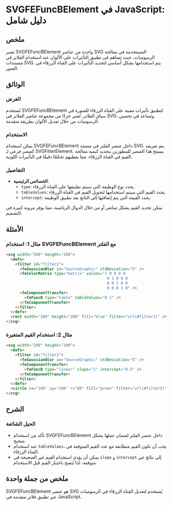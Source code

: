 <!--
Meta Description: # SVGFEFuncBElement في JavaScript: دليل شامل ## ملخص تعتبر SVGFEFuncBElement واحدة من عناصر SVG المستخدمة في معالجة الرسوميات، حيث تساهم في تطبيق التأ...
Meta Keywords: svg, القيم, svgfefuncbelement, استخدام, القناة
-->

# SVGFEFuncBElement في JavaScript: دليل شامل

## ملخص
تعتبر SVGFEFuncBElement واحدة من عناصر SVG المستخدمة في معالجة الرسوميات، حيث تساهم في تطبيق التأثيرات على الألوان عند استخدام الفلاتر في مستندات SVG. يتم استخدامها بشكل أساسي لتحديد التأثيرات على القناة الزرقاء في الصور.

## الوثائق
### الغرض
تُستخدم SVGFEFuncBElement لتطبيق تأثيرات معينة على القناة الزرقاء للصورة في سياق الفلاتر. تُعتبر جزءًا من مجموعة عناصر الفلاتر في SVG، وتساعد في تحسين الرسوميات من خلال تعديل الألوان بطريقة متقدمة.

### الاستخدام
يمكن استخدام SVGFEFuncBElement داخل عنصر الفلتر في مستند SVG. يتم تعريفه كعنصر فرعي لـ SVGFilterElement. يسمح هذا العنصر للمطورين بتحديد كيفية معالجة القيم في القناة الزرقاء، مما يعطيهم تحكمًا دقيقًا في التأثيرات اللونية.

### التفاصيل
- **الخصائص الرئيسية**:
  - `type`: يحدد نوع الوظيفة التي سيتم تطبيقها على القناة الزرقاء.
  - `tableValues`: يحدد القيم التي سيتم استخدامها لتحويل القيم في القناة الزرقاء.
  - `intercept`: يحدد القيمة التي يتم إضافتها إلى الناتج بعد تطبيق الوظيفة.

يمكن تحديد القيم بشكل مباشر أو من خلال الدوال الرياضية، مما يوفر مرونة كبيرة في التصميم.

## الأمثلة
### مثال 1: استخدام SVGFEFuncBElement مع الفلتر
```html
<svg width="200" height="200">
  <defs>
    <filter id="filter1">
      <feGaussianBlur in="SourceGraphic" stdDeviation="5" />
      <feColorMatrix type="matrix" values="1 0 0 0 0
                                            0 1 0 0 0
                                            0 0 1 0 0
                                            0 0 0 1 0" />
      <feComponentTransfer>
        <feFuncB type="table" tableValues="0 1" />
      </feComponentTransfer>
    </filter>
  </defs>
  <rect width="200" height="200" fill="blue" filter="url(#filter1)" />
</svg>
```

### مثال 2: استخدام القيم المتغيرة
```html
<svg width="200" height="200">
  <defs>
    <filter id="filter2">
      <feGaussianBlur in="SourceGraphic" stdDeviation="5" />
      <feComponentTransfer>
        <feFuncB type="linear" slope="1" intercept="0.5" />
      </feComponentTransfer>
    </filter>
  </defs>
  <circle cx="100" cy="100" r="80" fill="green" filter="url(#filter2)" />
</svg>
```

## الشرح
### الحيل الشائعة
- تأكد من استخدام SVGFEFuncBElement داخل عنصر الفلتر لضمان عملها بشكل صحيح.
- عند استخدام `tableValues`، يجب أن تكون القيم متطابقة مع عدد القيم المتوقعة في القناة الزرقاء.
- يمكن أن يؤدي استخدام القيم غير الصحيحة في `slope` و `intercept` إلى نتائج غير متوقعة، لذا يُنصح باختبار القيم قبل الاستخدام.

## ملخص من جملة واحدة
SVGFEFuncBElement هو عنصر SVG يُستخدم لتعديل القناة الزرقاء في الرسوميات عبر تطبيق فلاتر متقدمة في JavaScript.